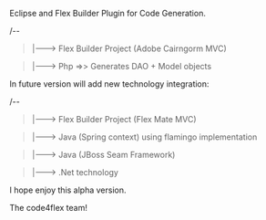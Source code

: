 Eclipse and Flex Builder Plugin for Code Generation.

/--

> |---> Flex Builder Project (Adobe Cairngorm MVC)

> |---> Php =>> Generates DAO + Model objects

In future version will add new technology integration:

/--

> |---> Flex Builder Project (Flex Mate MVC)

> |---> Java (Spring context) using flamingo implementation

> |---> Java (JBoss Seam Framework)

> |---> .Net technology


I hope enjoy this alpha version.

The code4flex team!